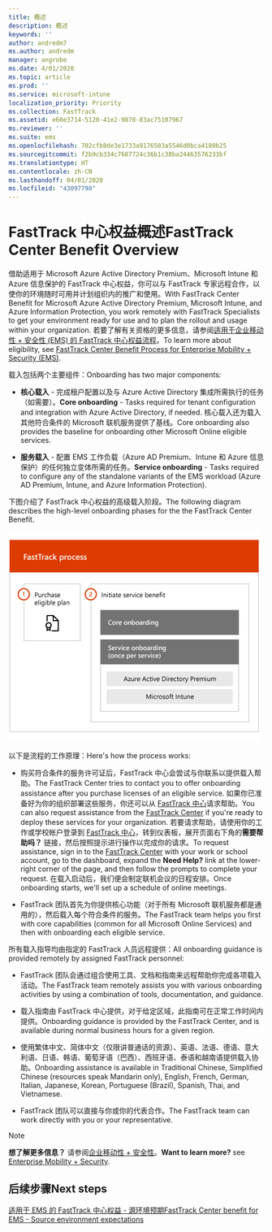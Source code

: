 ```yaml
---
title: 概述
description: 概述
keywords: ''
author: andredm7
ms.author: andredm
manager: angrobe
ms.date: 4/01/2020
ms.topic: article
ms.prod: ''
ms.service: microsoft-intune
localization_priority: Priority
ms.collection: FastTrack
ms.assetid: e60e3714-5120-41e2-9878-83ac75107967
ms.reviewer: ''
ms.suite: ems
ms.openlocfilehash: 702cfb8de3e1733a9176503a5546d0bca4180b25
ms.sourcegitcommit: f2b9cb334c7687724c36b1c38ba24463576233bf
ms.translationtype: HT
ms.contentlocale: zh-CN
ms.lasthandoff: 04/01/2020
ms.locfileid: "43097798"
---
```

# <a name="fasttrack-center-benefit-overview"></a><span data-ttu-id="7d70c-103">FastTrack 中心权益概述</span><span class="sxs-lookup"><span data-stu-id="7d70c-103">FastTrack Center Benefit Overview</span></span>

<span data-ttu-id="7d70c-104">借助适用于 Microsoft Azure Active Directory Premium、Microsoft Intune 和 Azure 信息保护的 FastTrack 中心权益，你可以与 FastTrack 专家远程合作，以使你的环境随时可用并计划组织内的推广和使用。</span><span class="sxs-lookup"><span data-stu-id="7d70c-104">With FastTrack Center Benefit for Microsoft Azure Active Directory Premium, Microsoft Intune, and Azure Information Protection, you work remotely with FastTrack Specialists to get your environment ready for use and to plan the rollout and usage within your organization.</span></span> <span data-ttu-id="7d70c-105">若要了解有关资格的更多信息，请参阅[适用于企业移动性 + 安全性 (EMS) 的 FastTrack 中心权益流程](EMS-fasttrack-process.md)。</span><span class="sxs-lookup"><span data-stu-id="7d70c-105">To learn more about eligibility, see [FastTrack Center Benefit Process for Enterprise Mobility + Security (EMS)](EMS-fasttrack-process.md).</span></span>

<span data-ttu-id="7d70c-106">载入包括两个主要组件：</span><span class="sxs-lookup"><span data-stu-id="7d70c-106">Onboarding has two major components:</span></span>

-   <span data-ttu-id="7d70c-107">**核心载入** - 完成租户配置以及与 Azure Active Directory 集成所需执行的任务（如需要）。</span><span class="sxs-lookup"><span data-stu-id="7d70c-107">**Core onboarding** - Tasks required for tenant configuration and integration with Azure Active Directory, if needed.</span></span> <span data-ttu-id="7d70c-108">核心载入还为载入其他符合条件的 Microsoft 联机服务提供了基线。</span><span class="sxs-lookup"><span data-stu-id="7d70c-108">Core onboarding also provides the baseline for onboarding other Microsoft Online eligible services.</span></span>

-   <span data-ttu-id="7d70c-109">**服务载入** - 配置 EMS 工作负载（Azure AD Premium、Intune 和 Azure 信息保护）的任何独立变体所需的任务。</span><span class="sxs-lookup"><span data-stu-id="7d70c-109">**Service onboarding** - Tasks required to configure any of the standalone variants of the EMS workload (Azure AD Premium, Intune, and Azure Information Protection).</span></span>

<span data-ttu-id="7d70c-110">下图介绍了 FastTrack 中心权益的高级载入阶段。</span><span class="sxs-lookup"><span data-stu-id="7d70c-110">The following diagram describes the high-level onboarding phases for the the FastTrack Center Benefit.</span></span>

![使用 FastTrack 中心权益的高级载入阶段](./media/ft-onboarding-process.png)

<span data-ttu-id="7d70c-112">以下是流程的工作原理：</span><span class="sxs-lookup"><span data-stu-id="7d70c-112">Here's how the process works:</span></span>

- <span data-ttu-id="7d70c-113">购买符合条件的服务许可证后，FastTrack 中心会尝试与你联系以提供载入帮助。</span><span class="sxs-lookup"><span data-stu-id="7d70c-113">The FastTrack Center tries to contact you to offer onboarding assistance after you purchase licenses of an eligible service.</span></span> <span data-ttu-id="7d70c-114">如果你已准备好为你的组织部署这些服务，你还可以从 [FastTrack 中心](https://go.microsoft.com/fwlink/?linkid=780698)请求帮助。</span><span class="sxs-lookup"><span data-stu-id="7d70c-114">You can also request assistance from the [FastTrack Center](https://go.microsoft.com/fwlink/?linkid=780698) if you're ready to deploy these services for your organization.</span></span> <span data-ttu-id="7d70c-115">若要请求帮助，请使用你的工作或学校帐户登录到 [FastTrack 中心](https://go.microsoft.com/fwlink/?linkid=780698)，转到仪表板，展开页面右下角的**需要帮助吗？** 链接，然后按照提示进行操作以完成你的请求。</span><span class="sxs-lookup"><span data-stu-id="7d70c-115">To request assistance, sign in to the [FastTrack Center](https://go.microsoft.com/fwlink/?linkid=780698) with your work or school account, go to the dashboard, expand the **Need Help?** link at the lower-right corner of the page, and then follow the prompts to complete your request.</span></span> <span data-ttu-id="7d70c-116">在载入启动后，我们便会制定联机会议的日程安排。</span><span class="sxs-lookup"><span data-stu-id="7d70c-116">Once onboarding starts, we'll set up a schedule of online meetings.</span></span>

-   <span data-ttu-id="7d70c-117">FastTrack 团队首先为你提供核心功能（对于所有 Microsoft 联机服务都是通用的），然后载入每个符合条件的服务。</span><span class="sxs-lookup"><span data-stu-id="7d70c-117">The FastTrack team helps you first with core capabilities (common for all Microsoft Online Services) and then with onboarding each eligible service.</span></span>

<span data-ttu-id="7d70c-118">所有载入指导均由指定的 FastTrack 人员远程提供：</span><span class="sxs-lookup"><span data-stu-id="7d70c-118">All onboarding guidance is provided remotely by assigned FastTrack personnel:</span></span>

-   <span data-ttu-id="7d70c-119">FastTrack 团队会通过组合使用工具、文档和指南来远程帮助你完成各项载入活动。</span><span class="sxs-lookup"><span data-stu-id="7d70c-119">The FastTrack team remotely assists you with various onboarding activities by using a combination of tools, documentation, and guidance.</span></span>

-   <span data-ttu-id="7d70c-120">载入指南由 FastTrack 中心提供，对于给定区域，此指南可在正常工作时间内提供。</span><span class="sxs-lookup"><span data-stu-id="7d70c-120">Onboarding guidance is provided by the FastTrack Center, and is available during normal business hours for a given region.</span></span>

-   <span data-ttu-id="7d70c-121">使用繁体中文、简体中文（仅限讲普通话的资源）、英语、法语、德语、意大利语、日语、韩语、葡萄牙语（巴西）、西班牙语、泰语和越南语提供载入协助。</span><span class="sxs-lookup"><span data-stu-id="7d70c-121">Onboarding assistance is available in Traditional Chinese, Simplified Chinese (resources speak Mandarin only), English, French, German, Italian, Japanese, Korean, Portuguese (Brazil), Spanish, Thai, and Vietnamese.</span></span>

-   <span data-ttu-id="7d70c-122">FastTrack 团队可以直接与你或你的代表合作。</span><span class="sxs-lookup"><span data-stu-id="7d70c-122">The FastTrack team can work directly with you or your representative.</span></span>

> [!NOTE]
> <span data-ttu-id="7d70c-123">**想了解更多信息？** 请参阅[企业移动性 + 安全性](https://www.microsoft.com/cloud-platform/enterprise-mobility)。</span><span class="sxs-lookup"><span data-stu-id="7d70c-123">**Want to learn more?** see [Enterprise Mobility + Security](https://www.microsoft.com/cloud-platform/enterprise-mobility).</span></span>

## <a name="next-steps"></a><span data-ttu-id="7d70c-124">后续步骤</span><span class="sxs-lookup"><span data-stu-id="7d70c-124">Next steps</span></span>

[<span data-ttu-id="7d70c-125">适用于 EMS 的 FastTrack 中心权益 - 源环境预期</span><span class="sxs-lookup"><span data-stu-id="7d70c-125">FastTrack Center benefit for EMS - Source environment expectations</span></span>](EMS-source-environment-expectations.md)


